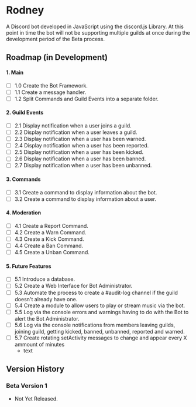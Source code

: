 # Rodney
A Discord bot developed in JavaScript using the discord.js Library.
At this point in time the bot will not be supporting multiple guilds at once during the development period of the Beta process.

## Roadmap (in Development)
#### 1. Main
- [ ] 1.0 Create the Bot Framework.
- [ ] 1.1 Create a message handler.
- [ ] 1.2 Split Commands and Guild Events into a separate folder.

#### 2. Guild Events
- [ ] 2.1 Display notification when a user joins a guild.
- [ ] 2.2 Display notification when a user leaves a guild.
- [ ] 2.3 Display notification when a user has been warned.
- [ ] 2.4 Display notification when a user has been reported.
- [ ] 2.5 Display notification when a user has been kicked.
- [ ] 2.6 Display notification when a user has been banned.
- [ ] 2.7 Display notification when a user has been unbanned.

#### 3. Commands
- [ ] 3.1 Create a command to display information about the bot.
- [ ] 3.2 Create a command to display information about a user.

#### 4. Moderation
- [ ] 4.1 Create a Report Command.
- [ ] 4.2 Create a Warn Command.
- [ ] 4.3 Create a Kick Command.
- [ ] 4.4 Create a Ban Command.
- [ ] 4.5 Create a Unban Command.

#### 5. Future Features
- [ ] 5.1 Introduce a database.
- [ ] 5.2 Create a Web Interface for Bot Administrator.
- [ ] 5.3 Automate the process to create a #audit-log channel if the guild doesn't already have one.
- [ ] 5.4 Create a module to allow users to play or stream music via the bot.
- [ ] 5.5 Log via the console errors and warnings having to do with the Bot to alert the Bot Administrator.
- [ ] 5.6 Log via the console notifications from members leaving guilds, joining guild, getting kicked, banned, unbanned, reported and warned.
- [ ] 5.7 Create rotating setActivity messages to change and appear every X ammount of minutes
  - text

## Version History
### Beta Version 1
- Not Yet Released.

